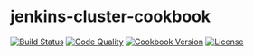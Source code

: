 # jenkins-cluster-cookbook
[![Build Status](https://img.shields.io/travis/bloomberg/jenkins-cluster-cookbook.svg)](https://travis-ci.org/bloomberg/jenkins-cluster-cookbook)
[![Code Quality](https://img.shields.io/codeclimate/github/bloomberg/jenkins-cluster-cookbook.svg)](https://codeclimate.com/github/bloomberg/jenkins-cluster-cookbook)
[![Cookbook Version](https://img.shields.io/cookbook/v/jenkins-cluster.svg)](https://supermarket.chef.io/cookbooks/jenkins-cluster)
[![License](https://img.shields.io/badge/license-Apache_2-blue.svg)](https://www.apache.org/licenses/LICENSE-2.0)
